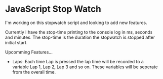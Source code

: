 # JavaScript Stop Watch
I'm working on this stopwatch script and looking to add new features.  

Currently I have the stop-time printing to the console log in ms, seconds and minutes.
The stop-time is the duration the stopwatch is stopped after initial start.

Upcomming Features...
* Laps:  Each time Lap is pressed the lap time will be recorded to a variable Lap 1, Lap 2, Lap 3 and so on.
These variables will be seperate from the overall time.
